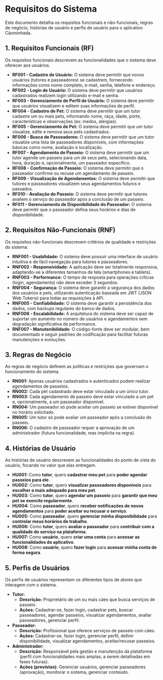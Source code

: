 # Requisitos do Sistema

Este documento detalha os requisitos funcionais e não-funcionais, regras de negócio, histórias de usuário e perfis de usuário para o aplicativo Cãominhada.

## 1. Requisitos Funcionais (RF)

Os requisitos funcionais descrevem as funcionalidades que o sistema deve oferecer aos usuários.

*   **RF001 - Cadastro de Usuário:** O sistema deve permitir que novos usuários (tutores e passeadores) se cadastrem, fornecendo informações como nome completo, e-mail, senha, telefone e endereço.
*   **RF002 - Login de Usuário:** O sistema deve permitir que usuários cadastrados realizem login utilizando e-mail e senha.
*   **RF003 - Gerenciamento de Perfil de Usuário:** O sistema deve permitir que usuários visualizem e editem suas informações de perfil.
*   **RF004 - Cadastro de Pet:** O sistema deve permitir que um tutor cadastre um ou mais pets, informando nome, raça, idade, porte, características e observações (ex: medos, alergias).
*   **RF005 - Gerenciamento de Pet:** O sistema deve permitir que um tutor visualize, edite e remova seus pets cadastrados.
*   **RF006 - Busca de Passeadores:** O sistema deve permitir que um tutor visualize uma lista de passeadores disponíveis, com informações básicas como nome, avaliação e localização.
*   **RF007 - Agendamento de Passeio:** O sistema deve permitir que um tutor agende um passeio para um de seus pets, selecionando data, hora, duração e, opcionalmente, um passeador específico.
*   **RF008 - Confirmação de Passeio:** O sistema deve permitir que o passeador confirme ou recuse um agendamento de passeio.
*   **RF009 - Visualização de Agendamentos:** O sistema deve permitir que tutores e passeadores visualizem seus agendamentos futuros e passados.
*   **RF010 - Avaliação de Passeio:** O sistema deve permitir que tutores avaliem o serviço do passeador após a conclusão de um passeio.
*   **RF011 - Gerenciamento de Disponibilidade do Passeador:** O sistema deve permitir que o passeador defina seus horários e dias de disponibilidade.

## 2. Requisitos Não-Funcionais (RNF)

Os requisitos não-funcionais descrevem critérios de qualidade e restrições do sistema.

*   **RNF001 - Usabilidade:** O sistema deve possuir uma interface de usuário intuitiva e de fácil navegação para tutores e passeadores.
*   **RNF002 - Responsividade:** A aplicação deve ser totalmente responsiva, adaptando-se a diferentes tamanhos de tela (smartphones e tablets).
*   **RNF003 - Performance:** O tempo de resposta para operações críticas (login, agendamento) não deve exceder 3 segundos.
*   **RNF004 - Segurança:** O sistema deve garantir a segurança dos dados dos usuários e pets, utilizando autenticação baseada em JWT (JSON Web Tokens) para todas as requisições à API.
*   **RNF005 - Confiabilidade:** O sistema deve garantir a persistência dos dados, com backups regulares do banco de dados.
*   **RNF006 - Escalabilidade:** A arquitetura do sistema deve ser capaz de suportar um aumento no número de usuários e agendamentos sem degradação significativa de performance.
*   **RNF007 - Manutenibilidade:** O código-fonte deve ser modular, bem documentado e seguir padrões de codificação para facilitar futuras manutenções e evoluções.

## 3. Regras de Negócio

As regras de negócio definem as políticas e restrições que governam o funcionamento do sistema.

*   **RN001:** Apenas usuários cadastrados e autenticados podem realizar agendamentos de passeios.
*   **RN002:** Cada pet cadastrado deve estar vinculado a um único tutor.
*   **RN003:** Cada agendamento de passeio deve estar vinculado a um pet e, opcionalmente, a um passeador disponível.
*   **RN004:** Um passeador só pode aceitar um passeio se estiver disponível no horário solicitado.
*   **RN005:** Um tutor só pode avaliar um passeador após a conclusão do passeio.
*   **RN006:** O cadastro de passeador requer a aprovação de um administrador (futura funcionalidade, mas implícita na regra).

## 4. Histórias de Usuário

As histórias de usuário descrevem as funcionalidades do ponto de vista do usuário, focando no valor que elas entregam.

*   **HU001:** Como **tutor**, quero **cadastrar meu pet** para **poder agendar passeios para ele**.
*   **HU002:** Como **tutor**, quero **visualizar passeadores disponíveis** para **escolher o mais adequado para meu pet**.
*   **HU003:** Como **tutor**, quero **agendar um passeio** para **garantir que meu pet se exercite regularmente**.
*   **HU004:** Como **passeador**, quero **receber notificações de novos agendamentos** para **poder aceitar ou recusar o serviço**.
*   **HU005:** Como **passeador**, quero **gerenciar minha disponibilidade** para **controlar meus horários de trabalho**.
*   **HU006:** Como **tutor**, quero **avaliar o passeador** para **contribuir com a qualidade do serviço na plataforma**.
*   **HU007:** Como **usuário**, quero **criar uma conta** para **acessar as funcionalidades do aplicativo**.
*   **HU008:** Como **usuário**, quero **fazer login** para **acessar minha conta de forma segura**.

## 5. Perfis de Usuários

Os perfis de usuários representam os diferentes tipos de atores que interagem com o sistema.

*   **Tutor:**
    *   **Descrição:** Proprietário de um ou mais cães que busca serviços de passeio.
    *   **Ações:** Cadastrar-se, fazer login, cadastrar pets, buscar passeadores, agendar passeios, visualizar agendamentos, avaliar passeadores, gerenciar perfil.
*   **Passeador:**
    *   **Descrição:** Profissional que oferece serviços de passeio com cães.
    *   **Ações:** Cadastrar-se, fazer login, gerenciar perfil, definir disponibilidade, visualizar agendamentos, aceitar/recusar passeios.
*   **Administrador:**
    *   **Descrição:** Responsável pela gestão e manutenção da plataforma (perfil com funcionalidades mais amplas, a serem detalhadas em fases futuras).
    *   **Ações (previstas):** Gerenciar usuários, gerenciar passeadores (aprovação), monitorar o sistema, gerenciar conteúdo.
